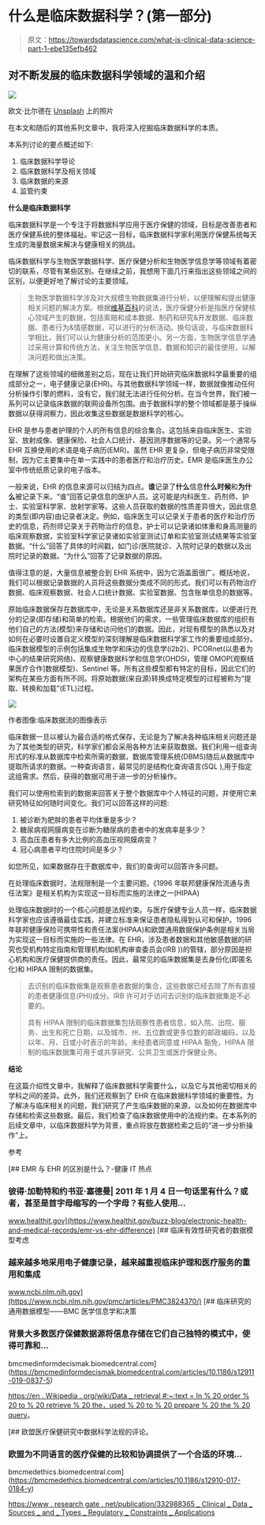 # 什么是临床数据科学？(第一部分)

> 原文：<https://towardsdatascience.com/what-is-clinical-data-science-part-1-ebe135efb462>

## 对不断发展的临床数据科学领域的温和介绍

![](img/92f6aff94f8003c6d96a2721046b8eae.png)

欧文·比尔德在 [Unsplash](https://unsplash.com?utm_source=medium&utm_medium=referral) 上的照片

在本文和随后的其他系列文章中，我将深入挖掘临床数据科学的本质。

本系列讨论的要点概述如下:

1.  临床数据科学导论
2.  临床数据科学及相关领域
3.  临床数据的来源
4.  监管约束

**什么是临床数据科学**

临床数据科学是一个专注于将数据科学应用于医疗保健的领域，目标是改善患者和医疗保健系统的整体福祉。牢记这一目标，临床数据科学家利用医疗保健系统每天生成的海量数据来解决与健康相关的挑战。

临床数据科学与生物医学数据科学、医疗保健分析和生物医学信息学等领域有着密切的联系，尽管有某些区别。在继续之前，我想用下面几行来指出这些领域之间的区别，以便更好地了解讨论的主要领域。

> 生物医学数据科学涉及对大规模生物数据集进行分析，以便理解和提出健康相关问题的解决方案。根据[维基百科](https://en.wikipedia.org/wiki/Health_care_analytics)的说法，医疗保健分析是指医疗保健核心领域产生的数据，包括索赔和成本数据、制药和研究&开发数据、临床数据、患者行为&情感数据，可以进行的分析活动。换句话说，与临床数据科学相比，我们可以认为健康分析的范围更小。另一方面，生物医学信息学通过采用计算和传统方法，关注生物医学信息、数据和知识的最佳使用，以解决问题和做出决策。

在理解了这些领域的细微差别之后，现在让我们开始研究临床数据科学最重要的组成部分之一，电子健康记录(EHR)。与其他数据科学领域一样，数据就像推动任何分析操作引擎的燃料，没有它，我们就无法进行任何分析。在当今世界，我们被一系列可以记录临床数据的联网设备所包围。由于数据科学的整个领域都是基于操纵数据以获得洞察力，因此收集这些数据是数据科学的核心。

EHR 是参与患者护理的个人的所有信息的综合集合。这包括来自临床医生、实验室、放射成像、健康保险、社会人口统计、基因测序数据等的记录。另一个通常与 EHR 互换使用的术语是电子病历(EMR)。虽然 EHR 更复杂，但电子病历非常受限制，因为它主要集中在单一实践中的患者医疗和治疗历史。EMR 是临床医生办公室中传统纸质记录的电子版本。

一般来说，EHR 的信息来源可以归结为四点。**谁**记录了**什么**信息**什么时候**和**为什么**被记录下来。“谁”回答记录信息的医护人员。这可能是内科医生、药剂师、护士、实验室科学家、放射学家等。这些人员获取的数据的性质差异很大，因此信息的类型(即内容)由记录者决定。例如，临床医生可以记录关于患者的医疗和治疗历史的信息，药剂师记录关于药物治疗的信息，护士可以记录诸如体重和身高测量的临床观察数据，实验室科学家记录诸如实验室测试订单和实验室测试结果等实验室数据。“什么”回答了具体的时间戳，如门诊/医院就诊、入院时记录的数据以及出院时记录的数据。“为什么”回答了记录数据的原因。

值得注意的是，大量信息被整合到 EHR 系统中，因为它涵盖面很广。概括地说，我们可以根据记录数据的人员将这些数据分类成不同的形式。我们可以有药物治疗数据、临床观察数据、社会人口统计数据、实验室数据、包含账单信息的数据等。

原始临床数据保存在数据库中，无论是关系数据库还是非关系数据库，以便进行充分的记录(即存储)和简单的检索。根据他们的需求，一些管理临床数据库的组织有他们自己的方法(模型)来存储和访问他们的数据。因此，对现有模型的熟悉以及对如何在必要时设置自定义模型的深刻理解是临床数据科学家工作的重要组成部分。临床数据模型的示例包括集成生物学和床边的信息学(i2b2)、PCORnet(以患者为中心的结果研究网络)、观察健康数据科学和信息学(OHDSI，管理 OMOP[观察结果医疗合作]数据模型)、Sentinel 等。所有这些模型都有特定的目标，因此它们的架构在某些方面有所不同。将原始数据(来自源)转换成特定模型的过程被称为“提取、转换和加载”(ETL)过程。

![](img/c434abe98d9b8efc4128c686c055211b.png)

作者图像:临床数据流的图像表示

临床数据一旦以被认为最合适的格式保存，无论是为了解决各种临床相关问题还是为了其他类型的研究，科学家们都会采用各种方法来获取数据。我们利用一组查询形式的标准从数据库中检索所需的数据，数据库管理系统(DBMS)随后从数据库中提取所请求的数据。一种查询语言，最常见的是结构化查询语言(SQL ),用于指定这组需求。然后，获得的数据可用于进一步的分析操作。

我们可以使用检索到的数据来回答关于整个数据库中个人特征的问题，并使用它来研究特征如何随时间变化。我们可以回答这样的问题:

1.  被诊断为肥胖的患者平均体重是多少？
2.  糖尿病视网膜病变在诊断为糖尿病的患者中的发病率是多少？
3.  高血压患者有多大比例的高血压视网膜病变？
4.  冠心病患者平均住院时间是多少？

如您所见，如果数据存在于数据库中，我们的查询可以回答许多问题。

在处理临床数据时，法规限制是一个主要问题。《1996 年联邦健康保险流通与责任法案》是相关机构为实现这一目标而实施的法律之一(HIPAA)

处理临床数据时的一个核心问题是法规约束。与医疗保健专业人员一样，临床数据科学家也应该遵循最佳实践，并建立标准来保证患者隐私得到认可和保护。1996 年联邦健康保险可携带性和责任法案(HIPAA)和欧盟通用数据保护条例是相关当局为实现这一目标而实施的一些法律。在 EHR，涉及患者数据和其他敏感数据的研究也受机构特定指南和管理机构(如机构审查委员会(IRB ))的管辖，部分原因是担心机构和医疗保健提供商的责任。因此，最常见的临床数据集是去身份化(即匿名化)和 HIPAA 限制的数据集。

> 去识别的临床数据集是观察患者数据的集合，这些数据已经去除了所有直接的患者健康信息(PHI)成分。IRB 许可对于访问去识别的临床数据集是不必要的。
> 
> 具有 HIPAA 限制的临床数据集包括观察性患者信息，如入院、出院、服务、出生和死亡日期，以及城市、州、五位数或更多位数的邮政编码，以及以年、月、日或小时表示的年龄。未经患者同意或 HIPAA 豁免，HIPAA 限制的临床数据集可用于或共享研究、公共卫生或医疗保健业务。

**结论**

在这篇介绍性文章中，我解释了临床数据科学需要什么，以及它与其他密切相关的学科之间的差异。此外，我们还观察到了 EHR 在临床数据科学领域的重要性。为了解决与临床相关的问题，我们研究了产生临床数据的来源，以及如何在数据库中存储和检索这些数据。最后，我们检查了临床数据使用中的法规约束。在本系列的后续文章中，以临床数据科学为背景，重点将放在数据检索之后的“进一步分析操作”上。

参考

[](https://www.healthit.gov/buzz-blog/electronic-health-and-medical-records/emr-vs-ehr-difference) [## EMR 与 EHR 的区别是什么？-健康 IT 热点

### 彼得·加勒特和约书亚·塞德曼| 2011 年 1 月 4 日一句话里有什么？或者，甚至是首字母缩写的一个字母？有些人使用…

www.healthit.gov](https://www.healthit.gov/buzz-blog/electronic-health-and-medical-records/emr-vs-ehr-difference) [](https://www.ncbi.nlm.nih.gov/pmc/articles/PMC3824370/) [## 临床有效性研究者的数据模型考虑

### 越来越多地采用电子健康记录，越来越重视临床护理和医疗服务的重用和集成

www.ncbi.nlm.nih.gov](https://www.ncbi.nlm.nih.gov/pmc/articles/PMC3824370/) [](https://bmcmedinformdecismak.biomedcentral.com/articles/10.1186/s12911-019-0837-5) [## 临床研究的通用数据模型——BMC 医学信息学和决策

### 背景大多数医疗保健数据源将信息存储在它们自己独特的模式中，使得可靠和…

bmcmedinformdecismak.biomedcentral.com](https://bmcmedinformdecismak.biomedcentral.com/articles/10.1186/s12911-019-0837-5) 

[https://en . Wikipedia . org/wiki/Data _ retrieval #:~:text = In % 20 order % 20 to % 20 retrieve % 20 the，used % 20 to % 20 prepare % 20 the % 20 query](https://en.wikipedia.org/wiki/Data_retrieval#:~:text=In%20order%20to%20retrieve%20the,used%20to%20prepare%20the%20queries)。

[](https://bmcmedethics.biomedcentral.com/articles/10.1186/s12910-017-0184-y) [## 欧盟医疗保健研究中数据科学法规的评论。

### 欧盟为不同语言的医疗保健的比较和协调提供了一个合适的环境…

bmcmedethics.biomedcentral.com](https://bmcmedethics.biomedcentral.com/articles/10.1186/s12910-017-0184-y) 

[https://www . research gate . net/publication/332988365 _ Clinical _ Data _ Sources _ and _ Types _ Regulatory _ Constraints _ Applications](https://www.researchgate.net/publication/332988365_Clinical_Data_Sources_and_Types_Regulatory_Constraints_Applications)